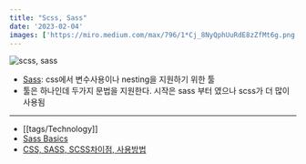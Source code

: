 ```yaml
---
title: "Scss, Sass"
date: '2023-02-04'
images: ['https://miro.medium.com/max/796/1*Cj_8NyQphUuRdE8zZfMt6g.png']
---
```

![scss, sass](https://miro.medium.com/max/796/1*Cj_8NyQphUuRdE8zZfMt6g.png)

- [Sass](https://sass-lang.com/): css에서 변수사용이나 nesting을 지원하기 위한 툴
- 툴은 하나인데 두가지 문법을 지원한다. 시작은 sass 부터 였으나 scss가 더 많이 사용됨
---
- [[tags/Technology]]
- [Sass Basics](https://sass-lang.com/guide)
- [CSS, SASS, SCSS차이점, 사용방법](https://cocoon1787.tistory.com/843)
